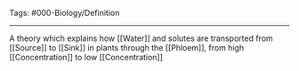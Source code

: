 Tags: #000-Biology/Definition

---
A theory which explains how [[Water]] and solutes are transported from [[Source]] to [[Sink]] in plants through the [[Phloem]], from high [[Concentration]] to low [[Concentration]]

